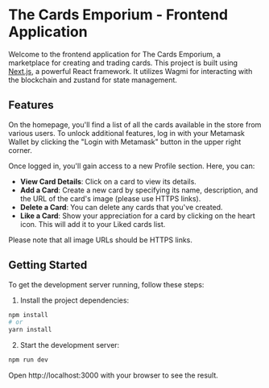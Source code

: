 # The Cards Emporium - Frontend Application

Welcome to the frontend application for The Cards Emporium, a marketplace for creating and trading cards. This project is built using [Next.js](https://nextjs.org/), a powerful React framework. It utilizes Wagmi for interacting with the blockchain and zustand for state management.

## Features

On the homepage, you'll find a list of all the cards available in the store from various users. To unlock additional features, log in with your Metamask Wallet by clicking the "Login with Metamask" button in the upper right corner.

Once logged in, you'll gain access to a new Profile section. Here, you can:

- **View Card Details**: Click on a card to view its details.
- **Add a Card**: Create a new card by specifying its name, description, and the URL of the card's image (please use HTTPS links).
- **Delete a Card**: You can delete any cards that you've created.
- **Like a Card**: Show your appreciation for a card by clicking on the heart icon. This will add it to your Liked cards list.

Please note that all image URLs should be HTTPS links.

## Getting Started

To get the development server running, follow these steps:

1. Install the project dependencies:

```bash
npm install
# or
yarn install
```
2. Start the development server:
```bash
npm run dev
```
Open http://localhost:3000 with your browser to see the result.